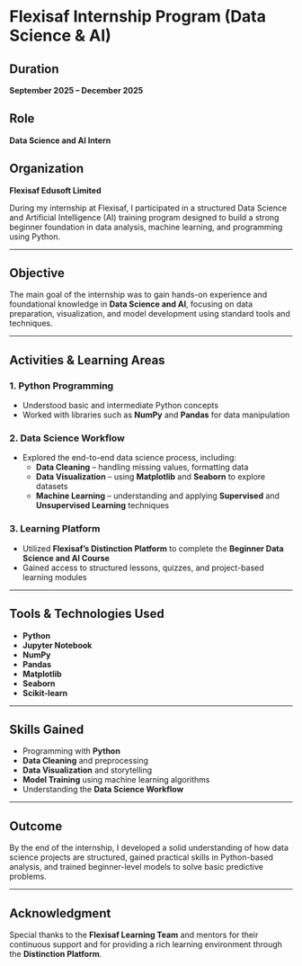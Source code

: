 # Flexisaf Internship Program (Data Science & AI)

## Duration  
**September 2025 – December 2025**

## Role  
**Data Science and AI Intern**

## Organization  
**Flexisaf Edusoft Limited**  

During my internship at Flexisaf, I participated in a structured Data Science and Artificial Intelligence (AI) training program designed to build a strong beginner foundation in data analysis, machine learning, and programming using Python.

---

## Objective  
The main goal of the internship was to gain hands-on experience and foundational knowledge in **Data Science and AI**, focusing on data preparation, visualization, and model development using standard tools and techniques.

---

## Activities & Learning Areas  

### 1. Python Programming  
- Understood basic and intermediate Python concepts  
- Worked with libraries such as **NumPy** and **Pandas** for data manipulation  

### 2. Data Science Workflow  
- Explored the end-to-end data science process, including:  
  - **Data Cleaning** – handling missing values, formatting data  
  - **Data Visualization** – using **Matplotlib** and **Seaborn** to explore datasets  
  - **Machine Learning** – understanding and applying **Supervised** and **Unsupervised Learning** techniques  

### 3. Learning Platform  
- Utilized **Flexisaf’s Distinction Platform** to complete the **Beginner Data Science and AI Course**  
- Gained access to structured lessons, quizzes, and project-based learning modules  

---

## Tools & Technologies Used  
- **Python**  
- **Jupyter Notebook**  
- **NumPy**  
- **Pandas**  
- **Matplotlib**  
- **Seaborn**  
- **Scikit-learn**  

---

## Skills Gained  
- Programming with **Python**  
- **Data Cleaning** and preprocessing  
- **Data Visualization** and storytelling  
- **Model Training** using machine learning algorithms  
- Understanding the **Data Science Workflow**

---

## Outcome  
By the end of the internship, I developed a solid understanding of how data science projects are structured, gained practical skills in Python-based analysis, and trained beginner-level models to solve basic predictive problems.

---

## Acknowledgment  
Special thanks to the **Flexisaf Learning Team** and mentors for their continuous support and for providing a rich learning environment through the **Distinction Platform**.
